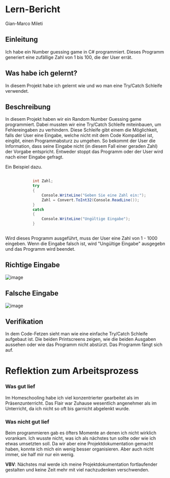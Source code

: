# Lern-Bericht
Gian-Marco Mileti

## Einleitung

Ich habe ein Number guessing game in C# programmiert. Dieses Programm generiert eine zufällige Zahl von 1 bis 100, die der User errät.

## Was habe ich gelernt?

In diesem Projekt habe ich gelernt wie und wo man eine Try/Catch Schleife verwendet.

## Beschreibung

In diesem Projekt haben wir ein Random Number Guessing game programmiert. Dabei mussten wir eine Try/Catch Schleife miteinbauen, um Fehlereingaben zu verhindern.
Diese Schleife gibt einem die Möglichkeit, falls der User eine Eingabe, welche nicht mit dem Code Kompatibel ist, eingibt, einen Programmabsturz zu umgehen.
So bekommt der User die Information, dass seine Eingabe nicht (in diesem Fall einer geraden Zahl) der Vorgabe entspricht. Entweder stoppt das Programm oder der User wird nach einer Eingabe gefragt.


Ein Beispiel dazu.

```csharp
        
            int Zahl;
            try
            {
                Console.WriteLine("Geben Sie eine Zahl ein:");
                Zahl = Convert.ToInt32(Console.ReadLine());
            }
            catch
            {
                Console.WriteLine("Ungültige Eingabe");
            }
           
```

Wird dieses Programm ausgeführt, muss der User eine Zahl von 1 - 1000 eingeben.
Wenn die Eingabe falsch ist, wird "Ungültige Eingabe" ausgegebn und das Programm wird beendet.


## Richtige Eingabe

![image](https://user-images.githubusercontent.com/111044245/191698842-cc241187-ceca-4081-8ee9-e6adcc6dc386.png)

## Falsche Eingabe

![image](https://user-images.githubusercontent.com/111044245/191698989-e5f9747f-feba-4e93-9e7e-832a32bb1a83.png)



## Verifikation

In dem Code-Fetzen sieht man wie eine einfache Try/Catch Schleife aufgebaut ist. 
Die beiden Printscreens zeigen, wie die beiden Ausgaben aussehen oder wie das Programm nicht abstürzt. Das Programm fängt sich auf.

# Reflektion zum Arbeitsprozess

### Was gut lief

Im Homeschooling habe ich viel konzentrierter gearbeitet als im Präsenzunterricht. Das Flair war Zuhause wesentlich angenehmer als im Unterricht, da ich nicht so oft bis garnicht abgelenkt wurde.


### Was nicht gut lief

Beim programmieren gab es öfters Momente an denen ich nicht wirklich vorankam. Ich wusste nicht, was ich als nächstes tun sollte oder wie ich etwas umsetzten soll.
Da wir aber eine Projektdokumentation gemacht haben, konnte ich mich ein wenig besser organisieren. Aber auch nicht immer, sie half mir nur ein wenig.


**VBV**: Nächstes mal werde ich meine Projektdokumentation fortlaufender gestalten und keine Zeit mehr mit viel nachzudenken verschwenden.
